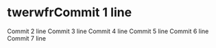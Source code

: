 # twerwfrCommit 1 line
Commit 2 line
Commit 3 line
Commit 4 line
Commit 5 line
Commit 6 line
Commit 7 line
